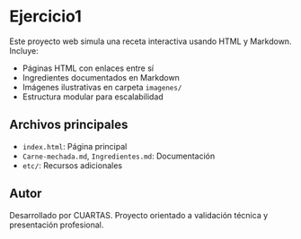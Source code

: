 # Ejercicio1

Este proyecto web simula una receta interactiva usando HTML y Markdown. Incluye:

- Páginas HTML con enlaces entre sí
- Ingredientes documentados en Markdown
- Imágenes ilustrativas en carpeta `imagenes/`
- Estructura modular para escalabilidad

## Archivos principales

- `index.html`: Página principal
- `Carne-mechada.md`, `Ingredientes.md`: Documentación
- `etc/`: Recursos adicionales

## Autor

Desarrollado por CUARTAS. Proyecto orientado a validación técnica y presentación profesional.
